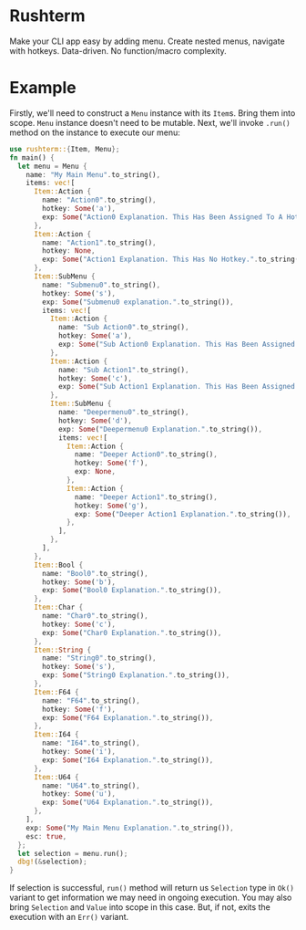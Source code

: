 # Rushterm
Make your CLI app easy by adding menu. Create nested menus, navigate with hotkeys. Data-driven. No function/macro complexity.
# Example
Firstly, we'll need to construct a `Menu` instance with its `Item`s. Bring them into scope. `Menu` instance doesn't need to be mutable. Next, we'll invoke `.run()` method on the instance to execute our menu:
```rust
use rushterm::{Item, Menu};
fn main() {
  let menu = Menu {
    name: "My Main Menu".to_string(),
    items: vec![
      Item::Action {
        name: "Action0".to_string(),
        hotkey: Some('a'),
        exp: Some("Action0 Explanation. This Has Been Assigned To A Hotkey.".to_string()),
      },
      Item::Action {
        name: "Action1".to_string(),
        hotkey: None,
        exp: Some("Action1 Explanation. This Has No Hotkey.".to_string()),
      },
      Item::SubMenu {
        name: "Submenu0".to_string(),
        hotkey: Some('s'),
        exp: Some("Submenu0 explanation.".to_string()),
        items: vec![
          Item::Action {
            name: "Sub Action0".to_string(),
            hotkey: Some('a'),
            exp: Some("Sub Action0 Explanation. This Has Been Assigned To A Hotkey.".to_string()),
          },
          Item::Action {
            name: "Sub Action1".to_string(),
            hotkey: Some('c'),
            exp: Some("Sub Action1 Explanation. This Has Been Assigned To A Hotkey.".to_string()),
          },
          Item::SubMenu {
            name: "Deepermenu0".to_string(),
            hotkey: Some('d'),
            exp: Some("Deepermenu0 Explanation.".to_string()),
            items: vec![
              Item::Action {
                name: "Deeper Action0".to_string(),
                hotkey: Some('f'),
                exp: None,
              },
              Item::Action {
                name: "Deeper Action1".to_string(),
                hotkey: Some('g'),
                exp: Some("Deeper Action1 Explanation.".to_string()),
              },
            ],
          },
        ],
      },
      Item::Bool {
        name: "Bool0".to_string(),
        hotkey: Some('b'),
        exp: Some("Bool0 Explanation.".to_string()),
      },
      Item::Char {
        name: "Char0".to_string(),
        hotkey: Some('c'),
        exp: Some("Char0 Explanation.".to_string()),
      },
      Item::String {
        name: "String0".to_string(),
        hotkey: Some('s'),
        exp: Some("String0 Explanation.".to_string()),
      },
      Item::F64 {
        name: "F64".to_string(),
        hotkey: Some('f'),
        exp: Some("F64 Explanation.".to_string()),
      },
      Item::I64 {
        name: "I64".to_string(),
        hotkey: Some('i'),
        exp: Some("I64 Explanation.".to_string()),
      },
      Item::U64 {
        name: "U64".to_string(),
        hotkey: Some('u'),
        exp: Some("U64 Explanation.".to_string()),
      },
    ],
    exp: Some("My Main Menu Explanation.".to_string()),
    esc: true,
  };
  let selection = menu.run();
  dbg!(&selection);
}
```
If selection is successful, `run()` method will return us `Selection` type in `Ok()` variant to get information we may need in ongoing execution. You may also bring `Selection` and `Value` into scope in this case. But, if not, exits the execution with an `Err()` variant.